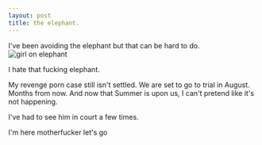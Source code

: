 ```yaml
---
layout: post
title: the elephant.
--- 
```

I've been avoiding the elephant but that can be hard to do.
![girl on elephant](/assets/elephantride.png)

I hate that fucking elephant. 

My revenge porn case still isn't settled. We are set to go to trial in August. Months from now. And now that Summer is upon us, I can't pretend like  it's not happening. 

I've had to see him in court a few times.

I'm here motherfucker let's go
